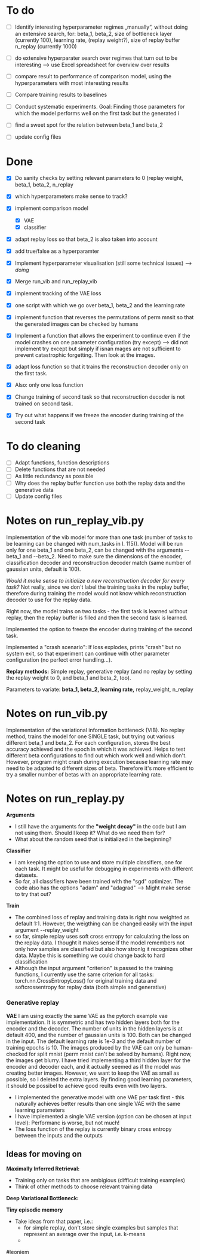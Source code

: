 
# To do 

- [ ] Identify interesting hyperparameter regimes „manually“, without doing an extensive search, for: beta_1, beta_2, size of bottleneck layer (currently 100), learning rate, (replay weight?), size of replay buffer n_replay (currently 1000)
- [ ] do extensive hyperparater search over regimes that turn out to be interesting —> use Excel spreadsheet for overview over results
- [ ] compare result to performance of comparison model, using the hyperparameters with most interesting results
- [ ] Compare training results to baselines
- [ ] Conduct systematic experiments. Goal: Finding those parameters for which the model performs well on the first task but the generated i
- [ ] find a sweet spot for the relation between beta_1 and beta_2 
- [ ] update config files


# Done
- [x] Do sanity checks by setting relevant parameters to 0 (replay weight, beta_1, beta_2, n_replay
- [x] which hyperparameters make sense to track?
- [x] implement comparison model
  - [x] VAE
  - [x] classifier
- [x] adapt replay loss so that beta_2 is also taken into account
- [x] add true/false as a hyperparamter
- [x] Implement hyperparameter visualisation (still some technical issues) --> *doing*
- [x] Merge run_vib and run_replay_vib 
- [x] implement tracking of the VAE loss
- [x] one script with which we go over beta_1, beta_2 and the learning rate
- [x] implement function that reverses the permutations of perm mnsit so that the generated images can be checked by humans
- [x] Implement a function that allows the experiment to continue even if the model crashes on one parameter configuration (try except) --> did not implement try except but simply if isnan
mages are not sufficient to prevent catastrophic forgetting. Then look at the images.
- [x] adapt loss function so that it trains the reconstruction decoder only on the first task. 
- [x] Also: only one loss function 
- [x] Change training of second task so that reconstruction decoder is not trained on second task.
- [x] Try out what happens if we freeze the encoder during training of the second task





# To do cleaning
- [ ] Adapt functions, function descriptions
- [ ] Delete functions that are not needed
- [ ] As little redundancy as possible
- [ ] Why does the replay buffer function use both the replay data and the generative data
- [ ] Update config files
# Notes on run_replay_vib.py
Implementation of the vib model for more than one task (number of tasks to be learning can be changed with num_tasks in l. 115)). Model will be run only for one beta_1 and one beta_2, can be changed with the arguments --beta_1 and --beta_2. Need to make sure the dimensions of the encoder, classification decoder and reconstruction decoder match (same number of gaussian units, default is 100). 

*Would it make sense to initialize a new reconstruction decoder for every task?* Not really, since we don't label the training tasks in the replay buffer, therefore during training the model would not know which reconstruction decoder to use for the replay data.

Right now, the model trains on two tasks - the first task is learned without replay, then the replay buffer is filled and then the second task is learned. 

Implemented the option to freeze the encoder during training of the second task.

Implemented a "crash scenario": If loss explodes, prints "crash" but no system exit, so that experiment can continue with other parameter configuration (no perfect error handling...).

**Replay methods:** Simple replay, generative replay (and no replay by setting the replay weight to 0, and beta_1 and beta_2, too).

Parameters to variate: **beta_1, beta_2, learning rate,** replay_weight, n_replay



# Notes on run_vib.py

Implementation of the variational information bottleneck (VIB). No replay method, trains the model for one SINGLE task, but trying out various different beta_1 and beta_2. For each configuration, stores the best accuracy achieved and the epoch in which it was achieved. Helps to test different beta configurations to find out which work well and which don't. However, program might crash during execution because learning rate may need to be adapted to different sizes of beta. Therefore it's more efficient to try a smaller number of betas with an appropriate learning rate. 

# Notes on run_replay.py

**Arguments**
- I still have the arguments for the **"weight decay"** in the code but I am not using them. Should I keep it? What do we need them for?
- What about the random seed that is initialized in the beginning?

**Classifier**
- I  am keeping the option to use and store multiple classifiers, one for each task. It might be useful for debugging in experiments with different datasets.
- So far, all classifiers have been trained with the "sgd" optimizer. The code also has the options "adam" and "adagrad" --> Might make sense to try that out?

**Train**
- The combined loss of replay and training data is right now weighted as default 1:1. However, the weigthing can be changed easily with the input argument --replay_weight
- so far, simple replay uses soft cross entropy for calculating the loss on the replay data. I thought it makes sense if the model remembers not only how samples are classified but also how stronlg it recognizes other data. Maybe this is something we could change back to hard classification
- Although the input argument "criterion" is passed to the training functions, I currently use the same criterion for all tasks: torch.nn.CrossEntropyLoss() for original training data and softcrossentropy for replay data (both simple and generative)


### Generative replay


**VAE**
I am using exactly the same VAE as the pytorch example vae implementation.
It is symmetric and has two hidden layers both for the encoder and the decoder. The number of units in the hidden layers is at default 400, and the number of gaussian units is 100. Both can be changed in the input.
The default learning rate is 1e-3 and the default number of training epochs is 10.
The images produced by the VAE can only be human-checked for split mnist (perm mnist can't be solved by humans). Right now, the images get blurry.
I have tried implementing a third hidden layer for the encoder and decoder each, and it actually seemed as if the model was creating better images. However, we want to keep the VAE as small as possible, so I deleted the extra layers. By finding good learning parameters, it should be possibel to achieve good reults even with two layers.

- I implemented the generative model with one VAE per task first - this naturally achieves better results than one single VAE with the same learning parameters
- I have implemented a single VAE version (option can be chosen at input level): Performanc is worse, but not much!
- The loss function of the replay is currently binary cross entropy between the inputs and the outputs






## Ideas for moving on

 **Maximally Inferred Retrieval:**
- Training only on tasks that are ambigious (difficult training examples)
- Think of other methods to choose relevant training data

 **Deep Variational Bottleneck:**


 **Tiny episodic memory**
 - Take ideas from that paper, i.e.:
   - for simple replay, don't store single examples but samples that represent an average over the input, i.e. k-means
   - 

#leoniem
